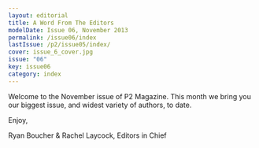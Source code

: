 ```yaml
---
layout: editorial
title: A Word From The Editors
modelDate: Issue 06, November 2013
permalink: /issue06/index
lastIssue: /p2/issue05/index/
cover: issue_6_cover.jpg
issue: "06"
key: issue06
category: index
---
```

Welcome to the November issue of P2 Magazine. This month we bring you our biggest issue, and widest variety of authors, to date.

Enjoy,

Ryan Boucher & Rachel Laycock, Editors in Chief